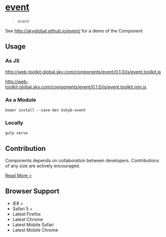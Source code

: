 [event](http://skyglobal.github.io/event/) 
========================

> event

See http://skyglobal.github.io/event/ for a demo of the Component

## Usage

### As JS

http://web-toolkit.global.sky.com/components/event/0.1.0/js/event.toolkit.js

http://web-toolkit.global.sky.com/components/event/0.1.0/js/event.toolkit.min.js

### As a Module

`bower install --save-dev bskyb-event`

### Locally

`gulp serve`

## Contribution

Components depends on collaboration between developers. Contributions of any size are actively encouraged.

[Read More >](CONTRIBUTING.md)

## Browser Support

 * IE8 +
 * Safari 5 +
 * Latest Firefox
 * Latest Chrome
 * Latest Mobile Safari
 * Latest Mobile Chrome